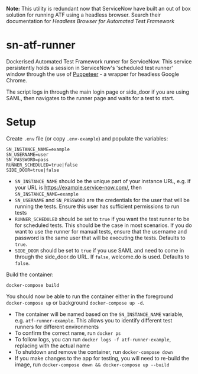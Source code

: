 **Note:** This utility is redundant now that ServiceNow have built an out of box solution for running ATF using a headless browser. Search their documentation for _Headless Browser for Automated Test Framework_

# sn-atf-runner
Dockerised Automated Test Framework runner for ServiceNow. This service persistently holds a session in ServiceNow's 'scheduled test runner' window through the use of [Puppeteer](https://github.com/GoogleChrome/puppeteer) - a wrapper for headless Google Chrome.

The script logs in through the main login page or side_door if you are using SAML, then navigates to the runner page and waits for a test to start.

# Setup

Create `.env` file (or copy `.env-example`) and populate the variables:

```
SN_INSTANCE_NAME=example
SN_USERNAME=user
SN_PASSWORD=pass
RUNNER_SCHEDULED=true|false
SIDE_DOOR=true|false
```
* `SN_INSTANCE_NAME` should be the unique part of your instance URL, e.g. if your URL is https://example.service-now.com/, then `SN_INSTANCE_NAME=example`
* `SN_USERNAME` and `SN_PASSWORD` are the credentials for the user that will be running the tests. Ensure this user has sufficient permissions to run tests
* `RUNNER_SCHEDULED` should be set to `true` if you want the test runner to be for scheduled tests. This should be the case in most scenarios. If you do want to use the runner for manual tests, ensure that the username and password is the same user that will be executing the tests. Defaults to `true`.
* `SIDE_DOOR` should be set to `true` if you use SAML and need to come in through the side_door.do URL. If `false`, welcome.do is used. Defaults to `false`.

Build the container:
```
docker-compose build
```

You should now be able to run the container either in the foreground `docker-compose up` or background `docker-compose up -d`.

* The container will be named based on the `SN_INSTANCE_NAME` variable, e.g. `atf-runner-example`. This allows you to identify different test runners for different environments
* To confirm the correct name, run `docker ps`
* To follow logs, you can run `docker logs -f atf-runner-example`, replacing with the actual name
* To shutdown and remove the container, run `docker-compose down`
* If you make changes to the app for testing, you will need to re-build the image, run `docker-compose down && docker-compose up --build`
